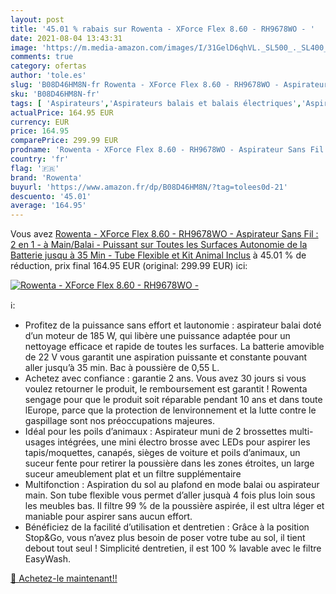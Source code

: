 ```yaml
---
layout: post
title: '45.01 % rabais sur Rowenta - XForce Flex 8.60 - RH9678WO - '
date: 2021-08-04 13:43:31
image: 'https://m.media-amazon.com/images/I/31GelD6qhVL._SL500_._SL400_.jpg'
comments: true
category: ofertas
author: 'tole.es'
slug: 'B08D46HM8N-fr Rowenta - XForce Flex 8.60 - RH9678WO - Aspirateur Sans...'
sku: 'B08D46HM8N-fr'
tags: [ 'Aspirateurs','Aspirateurs balais et balais électriques','Aspirateurs, entretien des sols et nettoyeurs de vitres','Cuisine et Maison','rowenta', ]
actualPrice: 164.95 EUR
currency: EUR
price: 164.95
comparePrice: 299.99 EUR
prodname: 'Rowenta - XForce Flex 8.60 - RH9678WO - Aspirateur Sans Fil : 2 en 1 - à Main/Balai - Puissant sur Toutes les Surfaces  Autonomie de la Batterie jusqu à 35 Min - Tube Flexible et Kit Animal Inclus'
country: 'fr'
flag: '🇫🇷'
brand: 'Rowenta'
buyurl: 'https://www.amazon.fr/dp/B08D46HM8N/?tag=tolees0d-21'
descuento: '45.01'
average: '164.95'
---
```


Vous avez [Rowenta - XForce Flex 8.60 - RH9678WO - Aspirateur Sans Fil : 2 en 1 - à Main/Balai - Puissant sur Toutes les Surfaces  Autonomie de la Batterie jusqu à 35 Min - Tube Flexible et Kit Animal Inclus](https://www.amazon.fr/dp/B08D46HM8N/?tag=tolees0d-21)  à  45.01 % de réduction, prix final  164.95 EUR (original: 299.99 EUR) ici:

[![Rowenta - XForce Flex 8.60 - RH9678WO - ](https://m.media-amazon.com/images/I/31GelD6qhVL._SL500_._SL400_.jpg)](https://www.amazon.fr/dp/B08D46HM8N/?tag=tolees0d-21)

ℹ️:

- Profitez de la puissance sans effort et lautonomie : aspirateur balai doté d’un moteur de 185 W, qui libère une puissance adaptée pour un nettoyage efficace et rapide de toutes les surfaces. La batterie amovible de 22 V vous garantit une aspiration puissante et constante pouvant aller jusqu’à 35 min. Bac à poussière de 0,55 L.
- Achetez avec confiance : garantie 2 ans. Vous avez 30 jours si vous voulez retourner le produit, le remboursement est garantit ! Rowenta sengage pour que le produit soit réparable pendant 10 ans et dans toute lEurope, parce que la protection de lenvironnement et la lutte contre le gaspillage sont nos préoccupations majeures.
- Idéal pour les poils d’animaux : Aspirateur muni de 2 brossettes multi-usages intégrées, une mini électro brosse avec LEDs pour aspirer les tapis/moquettes, canapés, sièges de voiture et poils d’animaux, un suceur fente pour retirer la poussière dans les zones étroites, un large suceur ameublement plat et un filtre supplémentaire
- Multifonction : Aspiration du sol au plafond en mode balai ou aspirateur main. Son tube flexible vous permet d’aller jusquà 4 fois plus loin sous les meubles bas. Il filtre 99 % de la poussière aspirée, il est ultra léger et maniable pour aspirer sans aucun effort.
- Bénéficiez de la facilité d’utilisation et dentretien : Grâce à la position Stop&Go, vous n’avez plus besoin de poser votre tube au sol, il tient debout tout seul ! Simplicité dentretien, il est 100 % lavable avec le filtre EasyWash.

[🛒 Achetez-le maintenant!!](https://www.amazon.fr/dp/B08D46HM8N/?tag=tolees0d-21)
